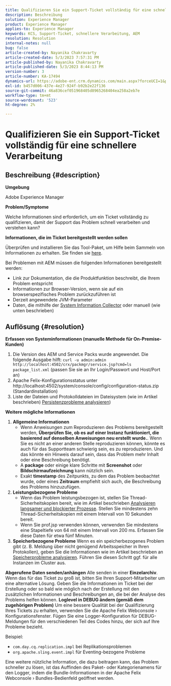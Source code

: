 ```yaml
---
title: Qualifizieren Sie ein Support-Ticket vollständig für eine schnellere Verarbeitung
description: Beschreibung
solution: Experience Manager
product: Experience Manager
applies-to: Experience Manager
keywords: KCS, Support-Ticket, schnellere Verarbeitung, AEM
resolution: Resolution
internal-notes: null
bug: false
article-created-by: Nayanika Chakravarty
article-created-date: 5/3/2023 7:57:31 PM
article-published-by: Nayanika Chakravarty
article-published-date: 5/3/2023 8:44:13 PM
version-number: 3
article-number: KA-17494
dynamics-url: https://adobe-ent.crm.dynamics.com/main.aspx?forceUCI=1&pagetype=entityrecord&etn=knowledgearticle&id=18461fbc-ece9-ed11-a7c6-6045bd006b25
exl-id: b457d006-437e-4e27-924f-b92b2e22f136
source-git-commit: 46a836cef051968405d8965268404ea258a2eb7e
workflow-type: tm+mt
source-wordcount: '523'
ht-degree: 2%

---
```


# Qualifizieren Sie ein Support-Ticket vollständig für eine schnellere Verarbeitung

## Beschreibung {#description}


<b>Umgebung</b>

Adobe Experience Manager

<b>Problem/Symptome</b>

Welche Informationen sind erforderlich, um ein Ticket vollständig zu qualifizieren, damit der Support das Problem schnell verarbeiten und verstehen kann?

<b>Informationen, die im Ticket bereitgestellt werden sollen</b>

Überprüfen und installieren Sie das Tool-Paket, um Hilfe beim Sammeln von Informationen zu erhalten. Sie finden sie [here](https://helpx.adobe.com/experience-manager/kb/index/tools.html).

Bei Problemen mit AEM müssen die folgenden Informationen bereitgestellt werden:

- Link zur Dokumentation, die die Produktfunktion beschreibt, die Ihrem Problem entspricht
- Informationen zur Browser-Version, wenn sie auf ein browserspezifisches Problem zurückzuführen ist
- Derzeit angewendete JVM-Parameter
- Daten, die mithilfe der [System Information Collector](https://helpx.adobe.com/experience-manager/kb/support-info-collector.html) oder manuell (wie unten beschrieben)



## Auflösung {#resolution}

<b>Erfassen von Systeminformationen (manuelle Methode für On-Premise-Kunden)</b>
1. Die Version des AEM und Service Packs wurde angewendet. Die folgende Ausgabe hilft: `curl -u admin:admin http://localhost:4502/crx/packmgr/service.jsp?cmd=ls  package_list.xml` (passen Sie sie an Ihr Login/Passwort und Host/Port an)
2. Apache Felix-Konfigurationsstatus unter http://localhost:4502/system/console/config/configuration-status.zip (Standardinstallation)
3. Liste der Dateien und Protokolldateien im Dateisystem (wie im Artikel beschrieben) [Persistenzprobleme analysieren](https://helpx.adobe.com/experience-manager/kb/AnalyzePersistenceProblems.html))

<b>Weitere mögliche Informationen</b>
1. <b>Allgemeine Informationen</b>
   - Wenn Anweisungen zum Reproduzieren des Problems bereitgestellt werden, <b>Überprüfen Sie, ob es auf einer Instanz funktioniert, die basierend auf denselben Anweisungen neu erstellt wurde.</b>. Wenn Sie es nicht an einer anderen Stelle reproduzieren können, könnte es auch für das Supportteam schwierig sein, es zu reproduzieren. Und das könnte ein Hinweis darauf sein, dass das Problem mehr Inhalt oder eine Beschreibung benötigt.
   - A <b>package</b> oder einige klare Schritte mit <b>Screenshot</b> oder <b>Bildschirmaufzeichnung</b> kann nützlich sein.
   - Exakt <b>timestamp</b> des Zeitpunkts, zu dem das Problem beobachtet wurde, oder eines <b>Zeitraum</b> empfiehlt sich auch, die Beschreibung des Problems hinzuzufügen.
2. <b>Leistungsbezogene Probleme</b>
   - Wenn das Problem leistungsbezogen ist, stellen Sie Thread-Sicherheitskopien bereit, wie im Artikel beschrieben [Analysieren langsamer und blockierter Prozesse](https://helpx.adobe.com/de/experience-manager/kb/AnalyzeSlowAndBlockedProcesses.html). Stellen Sie mindestens zehn Thread-Sicherheitskopien mit einem Intervall von 10 Sekunden bereit.
   - Wenn Sie prof.jsp verwenden können, verwenden Sie mindestens eine Stapeltiefe von 64 mit einem Intervall von 200 ms. Erfassen Sie diese Daten für etwa fünf Minuten.
3. <b>Speicherbezogene Probleme</b>    Wenn es ein speicherbezogenes Problem gibt (z. B. Meldung über nicht genügend Arbeitsspeicher in Ihren Protokollen), geben Sie die Informationen wie im Artikel beschrieben an [Speicherprobleme analysieren](https://experienceleague.adobe.com/docs/experience-cloud-kcs/kbarticles/KA-17482.html?lang=de). Führen Sie diesen Schritt ggf. für alle Instanzen im Cluster aus.

<b>Abgerufene Daten senden/anhängen</b>
Alle senden in einer <b>Einzelarchiv</b>. Wenn das für das Ticket zu groß ist, bitten Sie Ihren Support-Mitarbeiter um eine alternative Lösung. Geben Sie die Informationen im Ticket bei der Erstellung oder so bald wie möglich nach der Erstellung mit den zusätzlichen Informationen und Beschreibungen an, die bei der Analyse des Problems helfen können.
<b>Loglevel in DEBUG ändern (gemäß dem zugehörigen Problem)</b>
Um eine bessere Qualität bei der Qualifizierung Ihres Tickets zu erhalten, verwenden Sie die Apache Felix Webconsole › Konfigurationsfenster. Fügen Sie eine Logger-Konfiguration für DEBUG-Meldungen für den verschiedenen Teil des Codes hinzu, der sich auf Ihre Probleme bezieht.

Beispiel:

- `com.day.cq.replication.impl` bei Replikationsproblemen
- `org.apache.sling.event.impl` für Eventing-bezogene Probleme



Eine weitere nützliche Information, die dazu beitragen kann, das Problem schneller zu lösen, ist das Auffinden des Paket- oder Kategorienamens für den Logger, indem die Bundle-Informationen in der Apache Felix Webconsole › Bundles-Bedienfeld geöffnet werden.

